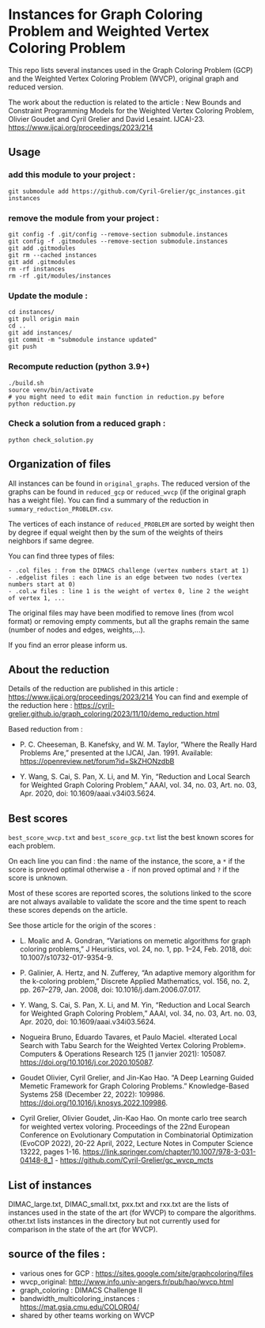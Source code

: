 # Instances for Graph Coloring Problem and Weighted Vertex Coloring Problem

This repo lists several instances used in the Graph Coloring Problem (GCP) and the Weighted Vertex Coloring Problem (WVCP), original graph and reduced version.

The work about the reduction is related to the article :
New Bounds and Constraint Programming Models for the Weighted Vertex Coloring Problem, Olivier Goudet and Cyril Grelier and David Lesaint. IJCAI-23. https://www.ijcai.org/proceedings/2023/214


## Usage

### add this module to your project :

    git submodule add https://github.com/Cyril-Grelier/gc_instances.git instances

### remove the module from your project :

    git config -f .git/config --remove-section submodule.instances
    git config -f .gitmodules --remove-section submodule.instances
    git add .gitmodules
    git rm --cached instances
    git add .gitmodules
    rm -rf instances
    rm -rf .git/modules/instances

### Update the module :

    cd instances/
    git pull origin main
    cd ..
    git add instances/
    git commit -m "submodule instance updated"
    git push

### Recompute reduction (python 3.9+)

    ./build.sh
    source venv/bin/activate
    # you might need to edit main function in reduction.py before
    python reduction.py

### Check a solution from a reduced graph :

    python check_solution.py

## Organization of files

All instances can be found in `original_graphs`. The reduced version of the graphs can be found in `reduced_gcp` or `reduced_wvcp` (if the original graph has a weight file). You can find a summary of the reduction in `summary_reduction_PROBLEM.csv`.

The vertices of each instance of `reduced_PROBLEM` are sorted by weight then by degree if equal weight then by the sum of the weights of theirs neighbors if same degree.

You can find three types of files:

    - .col files : from the DIMACS challenge (vertex numbers start at 1)
    - .edgelist files : each line is an edge between two nodes (vertex numbers start at 0)
    - .col.w files : line 1 is the weight of vertex 0, line 2 the weight of vertex 1, ...

The original files may have been modified to remove lines (from wcol format) or removing empty comments, but all the graphs remain the same (number of nodes and edges, weights,...).

If you find an error please inform us.

## About the reduction

Details of the reduction are published in this article : https://www.ijcai.org/proceedings/2023/214
You can find and exemple of the reduction here : https://cyril-grelier.github.io/graph_coloring/2023/11/10/demo_reduction.html

Based reduction from :

- P. C. Cheeseman, B. Kanefsky, and W. M. Taylor, “Where the Really Hard Problems Are,” presented at the IJCAI, Jan. 1991. Available: https://openreview.net/forum?id=SkZHONzdbB

- Y. Wang, S. Cai, S. Pan, X. Li, and M. Yin, “Reduction and Local Search for Weighted Graph Coloring Problem,” AAAI, vol. 34, no. 03, Art. no. 03, Apr. 2020, doi: 10.1609/aaai.v34i03.5624.

## Best scores

`best_score_wvcp.txt` and `best_score_gcp.txt` list the best known scores for each problem.

On each line you can find : the name of the instance, the score, a `*` if the score is proved optimal otherwise a `-` if non proved optimal and `?` if the score is unknown.

Most of these scores are reported scores, the solutions linked to the score are not always available to validate the score and the time spent to reach these scores depends on the article.

See those article for the origin of the scores :

- L. Moalic and A. Gondran, “Variations on memetic algorithms for graph coloring problems,” J Heuristics, vol. 24, no. 1, pp. 1–24, Feb. 2018, doi: 10.1007/s10732-017-9354-9.

- P. Galinier, A. Hertz, and N. Zufferey, “An adaptive memory algorithm for the k-coloring problem,” Discrete Applied Mathematics, vol. 156, no. 2, pp. 267–279, Jan. 2008, doi: 10.1016/j.dam.2006.07.017.

- Y. Wang, S. Cai, S. Pan, X. Li, and M. Yin, “Reduction and Local Search for Weighted Graph Coloring Problem,” AAAI, vol. 34, no. 03, Art. no. 03, Apr. 2020, doi: 10.1609/aaai.v34i03.5624.

- Nogueira Bruno, Eduardo Tavares, et Paulo Maciel. «Iterated Local Search with Tabu Search for the Weighted Vertex Coloring Problem». Computers & Operations Research 125 (1 janvier 2021): 105087. https://doi.org/10.1016/j.cor.2020.105087.

- Goudet Olivier, Cyril Grelier, and Jin-Kao Hao. “A Deep Learning Guided Memetic Framework for Graph Coloring Problems.” Knowledge-Based Systems 258 (December 22, 2022): 109986. https://doi.org/10.1016/j.knosys.2022.109986.

- Cyril Grelier, Olivier Goudet, Jin-Kao Hao. On monte carlo tree search for weighted vertex voloring. Proceedings of the 22nd European Conference on Evolutionary Computation in Combinatorial Optimization (EvoCOP 2022), 20-22 April, 2022, Lecture Notes in Computer Science 13222, pages 1-16. https://link.springer.com/chapter/10.1007/978-3-031-04148-8_1 - https://github.com/Cyril-Grelier/gc_wvcp_mcts

## List of instances

DIMAC_large.txt, DIMAC_small.txt, pxx.txt and rxx.txt are the lists of instances used in the state of the art (for WVCP) to compare the algorithms. other.txt lists instances in the directory but not currently used for comparison in the state of the art (for WVCP).

## source of the files :

- various ones for GCP : https://sites.google.com/site/graphcoloring/files
- wvcp_original: http://www.info.univ-angers.fr/pub/hao/wvcp.html
- graph_coloring : DIMACS Challenge II
- bandwidth_multicoloring_instances : https://mat.gsia.cmu.edu/COLOR04/
- shared by other teams working on WVCP

